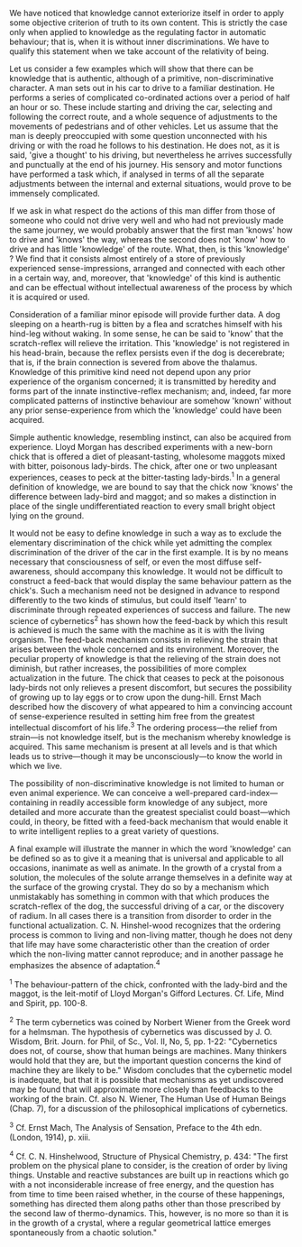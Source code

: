 We have noticed that knowledge cannot exteriorize itself in order to apply some objective criterion of truth to its own content. This is strictly the case only when applied to knowledge as the regulating factor in automatic behaviour; that is, when it is without inner discriminations. We have to qualify this statement when we take account of the relativity of being. 

Let us consider a few examples which will show that there can be knowledge that is authentic, although of a primitive, non-discriminative character. A man sets out in his car to drive to a familiar destination. He performs a series of complicated co-ordinated actions over a period of half an hour or so. These include starting and driving the car, selecting and following the correct route, and a whole sequence of adjustments to the movements of pedestrians and of other vehicles. Let us assume that the man is deeply preoccupied with some question unconnected with his driving or with the road he follows to his destination. He does not, as it is said, 'give a thought' to his driving, but nevertheless he arrives successfully and punctually at the end of his journey. His sensory and motor functions have performed a task which, if analysed in terms of all the separate adjustments between the internal and external situations, would prove to be immensely complicated.

If we ask in what respect do the actions of this man differ from those of someone who could not drive very well and who had not previously made the same journey, we would probably answer that the first man 'knows' how to drive and 'knows' the way, whereas the second does not 'know' how to drive and has little 'knowledge' of the route. What, then, is this 'knowledge' ? We find that it consists almost entirely of a store of previously experienced sense-impressions, arranged and connected with each other in a certain way, and, moreover, that 'knowledge' of this kind is authentic and can be effectual without intellectual awareness of the process by which it is acquired or used. 

Consideration of a familiar minor episode will provide further data. A dog sleeping on a hearth-rug is bitten by a flea and scratches himself with his hind-leg without waking. In some sense, he can be said to 'know' that the scratch-reflex will relieve the irritation. This 'knowledge' is not registered in his head-brain, because the reflex persists even if the dog is decerebrate; that is, if the brain connection is severed from above the thalamus. Knowledge of this primitive kind need not depend upon any prior experience of the organism concerned; it is transmitted by heredity and forms part of the innate instinctive-reflex mechanism; and, indeed, far more complicated patterns of instinctive behaviour are somehow 'known' without any prior sense-experience from which the 'knowledge' could have been acquired. 

Simple authentic knowledge, resembling instinct, can also be acquired from experience. Lloyd Morgan has described experiments with a new-born chick that is offered a diet of pleasant-tasting, wholesome maggots mixed with bitter, poisonous lady-birds. The chick, after one or two unpleasant experiences, ceases to peck at the bitter-tasting lady-birds.<sup>1</sup> In a general definition of knowledge, we are bound to say that the chick now 'knows' the difference between lady-bird and maggot; and so makes a distinction in place of the single undifferentiated reaction to every small bright object lying on the ground. 

It would not be easy to define knowledge in such a way as to exclude the elementary discrimination of the chick while yet admitting the complex discrimination of the driver of the car in the first example. It is by no means necessary that consciousness of self, or even the most diffuse self-awareness, should accompany this knowledge. It would not be difficult to construct a feed-back that would display the same behaviour pattern as the chick's. Such a mechanism need not be designed in advance to respond differently to the two kinds of stimulus, but could itself 'learn' to discriminate through repeated experiences of success and failure. The new science of cybernetics<sup>2</sup> has shown how the feed-back by which this result is achieved is much the same with the machine as it is with the living organism. The feed-back mechanism consists in relieving the strain that arises between the whole concerned and its environment. Moreover, the peculiar property of knowledge is that the relieving of the strain does not diminish, but rather increases, the possibilities of more complex actualization in the future. The chick that ceases to peck at the poisonous lady-birds not only relieves a present discomfort, but secures the possibility of growing up to lay eggs or to crow upon the dung-hill. Ernst Mach described how the discovery of what appeared to him a convincing account of sense-experience resulted in setting him free from the greatest intellectual discomfort of his life.<sup>3</sup> The ordering process—the relief from strain—is not knowledge itself, but is the mechanism whereby knowledge is acquired. This same mechanism is present at all levels and is that which leads us to strive—though it may be unconsciously—to know the world in which we live. 

The possibility of non-discriminative knowledge is not limited to human or even animal experience. We can conceive a well-prepared card-index—containing in readily accessible form knowledge of any subject, more detailed and more accurate than the greatest specialist could boast—which could, in theory, be fitted with a feed-back mechanism that would enable it to write intelligent replies to a great variety of questions. 

A final example will illustrate the manner in which the word 'knowledge' can be defined so as to give it a meaning that is universal and applicable to all occasions, inanimate as well as animate. In the growth of a crystal from a solution, the molecules of the solute arrange themselves in a definite way at the surface of the growing crystal. They do so by a mechanism which unmistakably has something in common with that which produces the scratch-reflex of the dog, the successful driving of a car, or the discovery of radium. In all cases there is a transition from disorder to order in the functional actualization. C. N. Hinshel-wood recognizes that the ordering process is common to living and non-living matter, though he does not deny that life may have some characteristic other than the creation of order which the non-living matter cannot reproduce; and in another passage he emphasizes the absence of adaptation.<sup>4</sup>


<sup>1</sup> The behaviour-pattern of the chick, confronted with the lady-bird and the maggot, is the leit-motif of Lloyd Morgan's Gifford Lectures. Cf. Life, Mind and Spirit, pp. 100-8. 

<sup>2</sup> The term cybernetics was coined by Norbert Wiener from the Greek word for a helmsman. The hypothesis of cybernetics was discussed by J. O. Wisdom, Brit. Journ. for Phil, of Sc., Vol. II, No, 5, pp. 1-22: "Cybernetics does not, of course, show that human beings are machines. Many thinkers would hold that they are, but the important question concerns the kind of machine they are likely to be." Wisdom concludes that the cybernetic model is inadequate, but that it is possible that mechanisms as yet undiscovered may be found that will approximate more closely than feedbacks to the working of the brain. Cf. also N. Wiener, The Human Use of Human Beings (Chap. 7), for a discussion of the philosophical implications of cybernetics.

<sup>3</sup> Cf. Ernst Mach, The Analysis of Sensation, Preface to the 4th edn. (London, 1914), p. xiii.

<sup>4</sup> Cf. C. N. Hinshelwood, Structure of Physical Chemistry, p. 434: "The first problem on the physical plane to consider, is the creation of order by living things. Unstable and reactive substances are built up in reactions which go with a not inconsiderable increase of free energy, and the question has from time to time been raised whether, in the course of these happenings, something has directed them along paths other than those prescribed by the second law of thermo-dynamics. This, however, is no more so than it is in the growth of a crystal, where a regular geometrical lattice emerges spontaneously from a chaotic solution."